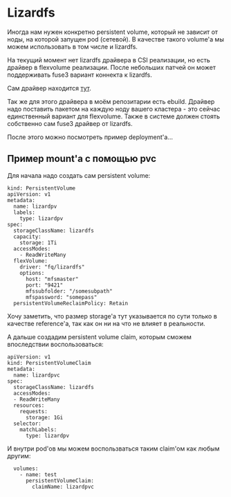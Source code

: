 # Lizardfs

Иногда нам нужен конкретно persistent volume, который не зависит от ноды, на которой запущен pod (сетевой).
В качестве такого volume'а мы можем использовать в том числе и lizardfs.

На текущий момент нет lizardfs драйвера в CSI реализации, но есть драйвер в flexvolume реализации.
После небольших патчей он может поддерживать fuse3 вариант коннекта к lizardfs.

Сам драйвер находится [тут](https://github.com/kvaster/lizardfs-flexvolume).

Так же для этого драйвера в моём репозитарии есть ebuild.
Драйвер надо поставить пакетом на каждую ноду вашего кластера - это сейчас единственный вариант для flexvolume.
Также в системе должен стоять собственно сам fuse3 драйвер от lizardfs.

После этого можно посмотреть пример deployment'а...

## Пример mount'а с помощью pvc

Для начала надо создать сам persistent volume:

```
kind: PersistentVolume
apiVersion: v1
metadata:
  name: lizardpv
  labels:
    type: lizardpv
spec:
  storageClassName: lizardfs
  capacity:
    storage: 1Ti
  accessModes:
    - ReadWriteMany
  flexVolume:
    driver: "fq/lizardfs"
    options:
      host: "mfsmaster"
      port: "9421"
      mfssubfolder: "/somesubpath"
      mfspassword: "somepass"
  persistentVolumeReclaimPolicy: Retain
```

Хочу заметить, что размер storage'а тут указывается по сути только в качестве reference'а,
так как он ни на что не влияет в реальности.

А дальше создадим persistent volume claim, которым сможем впоследствии воспользоваться:

```
apiVersion: v1
kind: PersistentVolumeClaim
metadata:
  name: lizardpvc
spec:
  storageClassName: lizardfs
  accessModes:
  - ReadWriteMany
  resources:
    requests:
      storage: 1Gi
  selector:
    matchLabels:
      type: lizardpv
```

И внутри pod'ов мы можем воспользваться таким claim'ом как любым другим:

```
  volumes:
    - name: test
      persistentVolumeClaim:
        claimName: lizardpvc
```
